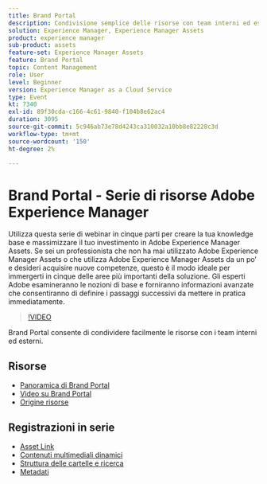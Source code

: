 ```yaml
---
title: Brand Portal
description: Condivisione semplice delle risorse con team interni ed esterni
solution: Experience Manager, Experience Manager Assets
product: experience manager
sub-product: assets
feature-set: Experience Manager Assets
feature: Brand Portal
topic: Content Management
role: User
level: Beginner
version: Experience Manager as a Cloud Service
type: Event
kt: 7340
exl-id: 89f30cda-c166-4c61-9840-f104b8e62ac4
duration: 3095
source-git-commit: 5c946ab73e78d4243ca310032a10bb8e82228c3d
workflow-type: tm+mt
source-wordcount: '150'
ht-degree: 2%

---
```


# Brand Portal - Serie di risorse Adobe Experience Manager

Utilizza questa serie di webinar in cinque parti per creare la tua knowledge base e massimizzare il tuo investimento in Adobe Experience Manager Assets. Se sei un professionista che non ha mai utilizzato Adobe Experience Manager Assets o che utilizza Adobe Experience Manager Assets da un po’ e desideri acquisire nuove competenze, questo è il modo ideale per immergerti in cinque delle aree più importanti della soluzione. Gli esperti Adobe esamineranno le nozioni di base e forniranno informazioni avanzate che consentiranno di definire i passaggi successivi da mettere in pratica immediatamente.

>[!VIDEO](https://video.tv.adobe.com/v/332133/?quality=12&learn=on&hidetitle=true)

Brand Portal consente di condividere facilmente le risorse con i team interni ed esterni.

## Risorse

* [Panoramica di Brand Portal](https://experienceleague.adobe.com/docs/experience-manager-brand-portal/using/introduction/brand-portal.html?lang=it)
* [Video su Brand Portal](https://experienceleague.adobe.com/docs/experience-manager-learn/assets/sharing/brand-portal/brand-portal.html?lang=it)
* [Origine risorse](https://experienceleague.adobe.com/docs/experience-manager-brand-portal/using/asset-sourcing-in-brand-portal/brand-portal-asset-sourcing.html?lang=it)

## Registrazioni in serie

* [Asset Link](asset-link.md)
* [Contenuti multimediali dinamici](dynamic-media.md)
* [Struttura delle cartelle e ricerca](folder-structure-search.md)
* [Metadati](metadata.md)
